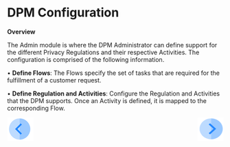 # DPM Configuration

**Overview**

The Admin module is where the DPM Administrator can define support for the different Privacy Regulations and their respective Activities.
The configuration is comprised of the following information.

•	<b>Define Flows</b>: The Flows specify the set of tasks that are required for the fulfillment of a customer request.

• <b>Define Regulation and Activities</b>: Configure the Regulation and Activities that the DPM supports. Once an Activity is defined, it is mapped to the corresponding Flow.



[![Previous](/articles/DPM/images/Previous.png)](/articles/DPM/02_Admin_Module/01_Admin_Module_Overview.md)[<img align="right" width="60" height="54" src="/articles/DPM/images/Next.png">](/articles/DPM/02_Admin_Module/03_Flows.md)
